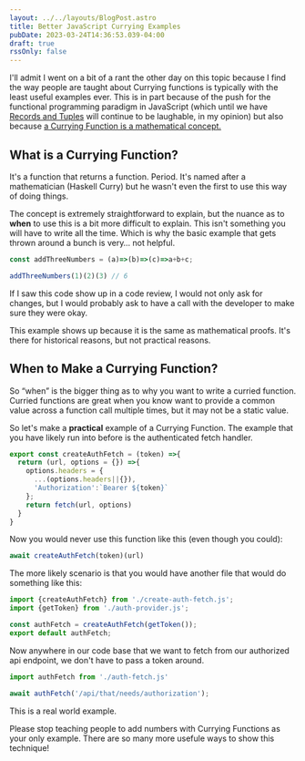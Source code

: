 ```yaml
---
layout: ../../layouts/BlogPost.astro
title: Better JavaScript Currying Examples
pubDate: 2023-03-24T14:36:53.039-04:00
draft: true
rssOnly: false
---
```

I'll admit I went on a bit of a rant the other day on this topic because I find the way people are taught about Currying functions is typically with the least useful examples ever. This is in part because of the push for the functional programming paradigm in JavaScript (which until we have [Records and Tuples](https://github.com/tc39/proposal-record-tuple) will continue to be laughable, in my opinion) but also because [a Currying Function is a mathematical concept.](https://en.wikipedia.org/wiki/Currying)

## What is a Currying Function?

It's a function that returns a function. Period. It's named after a mathematician (Haskell Curry) but he wasn't even the first to use this way of doing things.

The concept is extremely straightforward to explain, but the nuance as to **when** to use this is a bit more difficult to explain. This isn't something you will have to write all the time. Which is why the basic example that gets thrown around a bunch is very… not helpful.

```js
const addThreeNumbers = (a)=>(b)=>(c)=>a+b+c;

addThreeNumbers(1)(2)(3) // 6
```

If I saw this code show up in a code review, I would not only ask for changes, but I would probably ask to have a call with the developer to make sure they were okay.

This example shows up because it is the same as mathematical proofs. It's there for historical reasons, but not practical reasons.

## When to Make a Currying Function?

So “when” is the bigger thing as to why you want to write a curried function. Curried functions are great when you know want to provide a common value across a function call multiple times, but it may not be a static value.

So let's make a **practical** example of a Currying Function. The example that you have likely run into before is the authenticated fetch handler. 

```js
export const createAuthFetch = (token) =>{
  return (url, options = {}) =>{
    options.headers = {
      ...(options.headers||{}), 
      'Authorization':`Bearer ${token}`
    };
    return fetch(url, options)
  }
}
```

Now you would never use this function like this (even though you could):

```js
await createAuthFetch(token)(url)
```

The more likely scenario is that you would have another file that would do something like this:

```js
import {createAuthFetch} from './create-auth-fetch.js';
import {getToken} from './auth-provider.js';

const authFetch = createAuthFetch(getToken());
export default authFetch;
```

Now anywhere in our code base that we want to fetch from our authorized api endpoint, we don't have to pass a token around.

```js
import authFetch from './auth-fetch.js'

await authFetch('/api/that/needs/authorization');
```





This is a real world example. 





Please stop teaching people to add numbers with Currying Functions as your only example. There are so many more usefule ways to show this technique!
